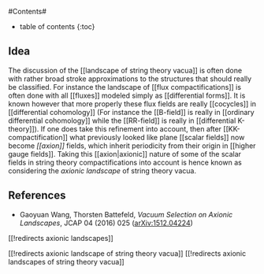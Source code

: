 
#Contents#
* table of contents
{:toc}

## Idea

The discussion of the [[landscape of string theory vacua]] is often done with rather broad stroke approximations to the structures that should really be classified. For instance the landscape of [[flux compactifications]] is often done with all [[fluxes]] modeled simply as [[differential forms]]. It is known however that more properly these flux fields are really [[cocycles]] in [[differential cohomology]] (For instance the [[B-field]] is really in [[ordinary differential cohomology]] while the [[RR-field]] is really in [[differential K-theory]]). If one does take this refinement into account, then after [[KK-compactification]] what previously looked like plane [[scalar fields]] now become _[[axion]]_ fields, which inherit periodicity from their origin in [[higher gauge fields]]. Taking this [[axion|axionic]] nature of some of the scalar fields in string theory compactifications into account is hence known as considering the _axionic landscape_ of string theory vacua.


## References

* Gaoyuan Wang, Thorsten Battefeld, _Vacuum Selection on Axionic Landscapes_, JCAP 04 (2016) 025 ([arXiv:1512.04224](https://arxiv.org/abs/1512.04224))


[[!redirects axionic landscapes]]

[[!redirects axionic landscape of string theory vacua]]
[[!redirects axionic landscapes of string theory vacua]]